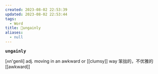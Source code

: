 ```yaml
---
created: 2023-08-02 22:53:39
updated: 2023-08-02 22:53:44
tags:
  - Word
title: 📖ungainly
aliases:
  - null
---
```


<pre><strong>ungainly</strong></pre>
[ʌn'ɡenli]
adj. moving in an awkward or [[clumsy]] way 笨拙的，不优雅的
[[awkward]]
